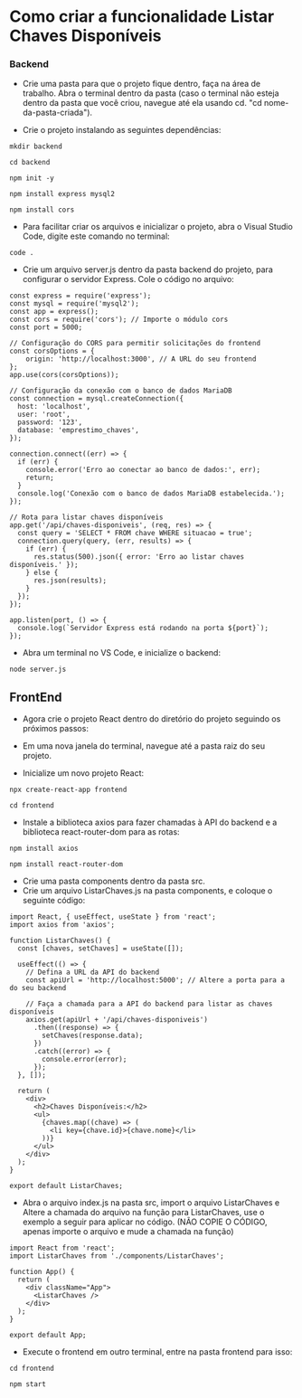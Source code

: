 # Como criar a funcionalidade Listar Chaves Disponíveis

### Backend

- Crie uma pasta para que o projeto fique dentro, faça na área de trabalho. Abra o terminal dentro da pasta (caso o terminal não esteja dentro da pasta que você criou, navegue até ela usando cd. "cd nome-da-pasta-criada").

- Crie o projeto instalando as seguintes dependências:

```
mkdir backend
```
```
cd backend
```
```
npm init -y
```
```
npm install express mysql2
```
```
npm install cors
```

- Para facilitar criar os arquivos e inicializar o projeto, abra o Visual Studio Code, digite este comando no terminal: 
```
code .
```

- Crie um arquivo server.js dentro da pasta backend do projeto, para configurar o servidor Express. Cole o código no arquivo:

```
const express = require('express');
const mysql = require('mysql2');
const app = express();
const cors = require('cors'); // Importe o módulo cors
const port = 5000;

// Configuração do CORS para permitir solicitações do frontend
const corsOptions = {
    origin: 'http://localhost:3000', // A URL do seu frontend
};
app.use(cors(corsOptions));

// Configuração da conexão com o banco de dados MariaDB
const connection = mysql.createConnection({
  host: 'localhost',
  user: 'root',
  password: '123',
  database: 'emprestimo_chaves',
});

connection.connect((err) => {
  if (err) {
    console.error('Erro ao conectar ao banco de dados:', err);
    return;
  }
  console.log('Conexão com o banco de dados MariaDB estabelecida.');
});

// Rota para listar chaves disponíveis
app.get('/api/chaves-disponiveis', (req, res) => {
  const query = 'SELECT * FROM chave WHERE situacao = true';
  connection.query(query, (err, results) => {
    if (err) {
      res.status(500).json({ error: 'Erro ao listar chaves disponíveis.' });
    } else {
      res.json(results);
    }
  });
});

app.listen(port, () => {
  console.log(`Servidor Express está rodando na porta ${port}`);
});

```

- Abra um terminal no VS Code, e inicialize o backend:

```
node server.js
```

## FrontEnd

- Agora crie o projeto React dentro do diretório do projeto seguindo os próximos passos:

- Em uma nova janela do terminal, navegue até a pasta raiz do seu projeto.

- Inicialize um novo projeto React:

```
npx create-react-app frontend
```
```
cd frontend
```

- Instale a biblioteca axios para fazer chamadas à API do backend e a biblioteca react-router-dom para as rotas:

```
npm install axios
```
```
npm install react-router-dom
```

- Crie uma pasta components dentro da pasta src.
- Crie um arquivo ListarChaves.js na pasta components, e coloque o seguinte código:

```
import React, { useEffect, useState } from 'react';
import axios from 'axios';

function ListarChaves() {
  const [chaves, setChaves] = useState([]);

  useEffect(() => {
    // Defina a URL da API do backend
    const apiUrl = 'http://localhost:5000'; // Altere a porta para a do seu backend

    // Faça a chamada para a API do backend para listar as chaves disponíveis
    axios.get(apiUrl + '/api/chaves-disponiveis')
      .then((response) => {
        setChaves(response.data);
      })
      .catch((error) => {
        console.error(error);
      });
  }, []);

  return (
    <div>
      <h2>Chaves Disponíveis:</h2>
      <ul>
        {chaves.map((chave) => (
          <li key={chave.id}>{chave.nome}</li>
        ))}
      </ul>
    </div>
  );
}

export default ListarChaves;

```

- Abra o arquivo index.js na pasta src, import o arquivo ListarChaves e Altere a chamada do arquivo na função para ListarChaves, use o exemplo a seguir para aplicar no código. (NÃO COPIE O CÓDIGO, apenas importe o arquivo e mude a chamada na função)

```
import React from 'react';
import ListarChaves from './components/ListarChaves';

function App() {
  return (
    <div className="App">
      <ListarChaves />
    </div>
  );
}

export default App;
```

- Execute o frontend em outro terminal, entre na pasta frontend para isso:
```
cd frontend
```
```
npm start
```

